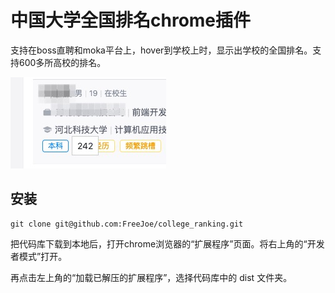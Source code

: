 # 中国大学全国排名chrome插件

支持在boss直聘和moka平台上，hover到学校上时，显示出学校的全国排名。支持600多所高校的排名。

![demo图](./assets/extension_demo.jpg)

## 安装

```
git clone git@github.com:FreeJoe/college_ranking.git
```

把代码库下载到本地后，打开chrome浏览器的“扩展程序”页面。将右上角的“开发者模式”打开。

再点击左上角的“加载已解压的扩展程序”，选择代码库中的 dist 文件夹。
